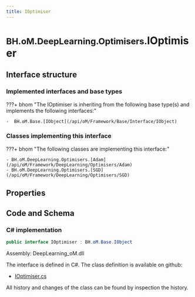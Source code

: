 ```yaml
---
title: IOptimiser
---
```


# <small>BH.oM.DeepLearning.Optimisers.</small>**IOptimiser**



## Interface structure

### Implemented interfaces and base types

???+ bhom "The IOptimiser is inheriting from the following base type(s) and implements the following interfaces:"

    -  BH.oM.Base.[IObject](/api/oM/Framework/Base/Interface/IObject)


### Classes implementing this interface

???+ bhom "The following classes are implementing this interface:"

    - BH.oM.DeepLearning.Optimisers.[Adam](/api/oM/Framework/DeepLearning/Optimisers/Adam)
    - BH.oM.DeepLearning.Optimisers.[SGD](/api/oM/Framework/DeepLearning/Optimisers/SGD)


## Properties

## Code and Schema

### C# implementation

``` C# title="C#"
public interface IOptimiser : BH.oM.Base.IObject
```

Assembly: DeepLearning_oM.dll

The interface is defined in C#. The class definition is available on github:

- [IOptimiser.cs](https://github.com/BHoM/BHoM/blob/develop/DeepLearning_oM/Optimisers\IOptimiser.cs)

All history and changes of the class can be found by inspection the history.
